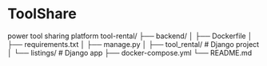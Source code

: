 # ToolShare
power tool sharing platform
tool-rental/
├── backend/
│   ├── Dockerfile
│   ├── requirements.txt
│   ├── manage.py
│   ├── tool_rental/        # Django project
│   └── listings/           # Django app
├── docker-compose.yml
└── README.md